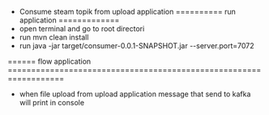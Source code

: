 - Consume steam topik from upload application
========== run application  =============
- open terminal and go to root directori
- run mvn clean install
- run java -jar target/consumer-0.0.1-SNAPSHOT.jar --server.port=7072

====== flow application ==================================================================
- when file upload from upload application message that send to kafka will print in console 